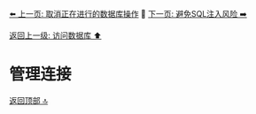 [⬅️ 上一页: 取消正在进行的数据库操作](取消正在进行的数据库操作) 🚦 [下一页: 避免SQL注入风险 ➡️](避免SQL注入风险)

[返回上一级: 访问数据库 ⬆️](../访问数据库)

# 管理连接

[返回顶部 🔝](#管理连接)